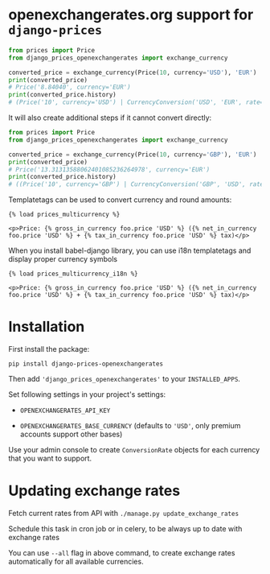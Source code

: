 # openexchangerates.org support for `django-prices`

```python
from prices import Price
from django_prices_openexchangerates import exchange_currency

converted_price = exchange_currency(Price(10, currency='USD'), 'EUR')
print(converted_price)
# Price('8.84040', currency='EUR')
print(converted_price.history)
# (Price('10', currency='USD') | CurrencyConversion('USD', 'EUR', rate=Decimal('0.88404')))
```

It will also create additional steps if it cannot convert directly: 

```python
from prices import Price
from django_prices_openexchangerates import exchange_currency

converted_price = exchange_currency(Price(10, currency='GBP'), 'EUR')
print(converted_price)
# Price('13.31313588062401085236264978', currency='EUR')
print(converted_price.history)
# ((Price('10', currency='GBP') | CurrencyConversion('GBP', 'USD', rate=Decimal('1.507272590247946341095787173'))) | CurrencyConversion('USD', 'EUR', rate=Decimal('0.88326')))
```

Templatetags can be used to convert currency and round amounts:

```html+django
{% load prices_multicurrency %}

<p>Price: {% gross_in_currency foo.price 'USD' %} ({% net_in_currency foo.price 'USD' %} + {% tax_in_currency foo.price 'USD' %} tax)</p>
```

When you install babel-django library, you can use i18n templatetags and display proper currency symbols

```html+django
{% load prices_multicurrency_i18n %}

<p>Price: {% gross_in_currency foo.price 'USD' %} ({% net_in_currency foo.price 'USD' %} + {% tax_in_currency foo.price 'USD' %} tax)</p>
```

Installation
==============
First install the package:
```
pip install django-prices-openexchangerates
```
Then add `'django_prices_openexchangerates'` to your `INSTALLED_APPS`.

Set following settings in your project's settings:

 * `OPENEXCHANGERATES_API_KEY`

 * `OPENEXCHANGERATES_BASE_CURRENCY` (defaults to `'USD'`, only premium accounts support other bases)

Use your admin console to create `ConversionRate` objects for each currency that you want to support.

Updating exchange rates
=======================
Fetch current rates from API with `./manage.py update_exchange_rates`

Schedule this task in cron job or in celery, to be always up to date with exchange rates

You can use `--all` flag in above command, to create exchange rates automatically for all available currencies.
